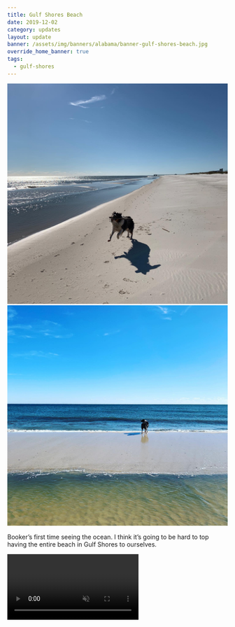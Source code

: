 ```yaml
---
title: Gulf Shores Beach
date: 2019-12-02
category: updates
layout: update
banner: /assets/img/banners/alabama/banner-gulf-shores-beach.jpg
override_home_banner: true
tags:
  - gulf-shores
---
```


<div class="img-slider">
    <img src="/assets/img/updates/alabama/gulf-shores-beach/beach-1.jpg">
    <img src="/assets/img/updates/alabama/gulf-shores-beach/beach-2.jpg">
</div>

<p class="text-center">
    Booker’s first time seeing the ocean. I think it’s going to be hard to top having the entire beach in Gulf Shores to ourselves.
</p>

<video controls muted>
    <source src="{{ site.cdn }}/vid/updates/alabama/gulf-shores-beach/booker.mp4" type="video/mp4">
</video>
